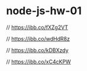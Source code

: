 # node-js-hw-01

<!-- list -->

// https://ibb.co/fXZg2VT

<!-- get -->

// https://ibb.co/wdHdR8z

<!-- add -->

// https://ibb.co/kDBXzdy

<!-- remove -->

// https://ibb.co/xC4cKPW
